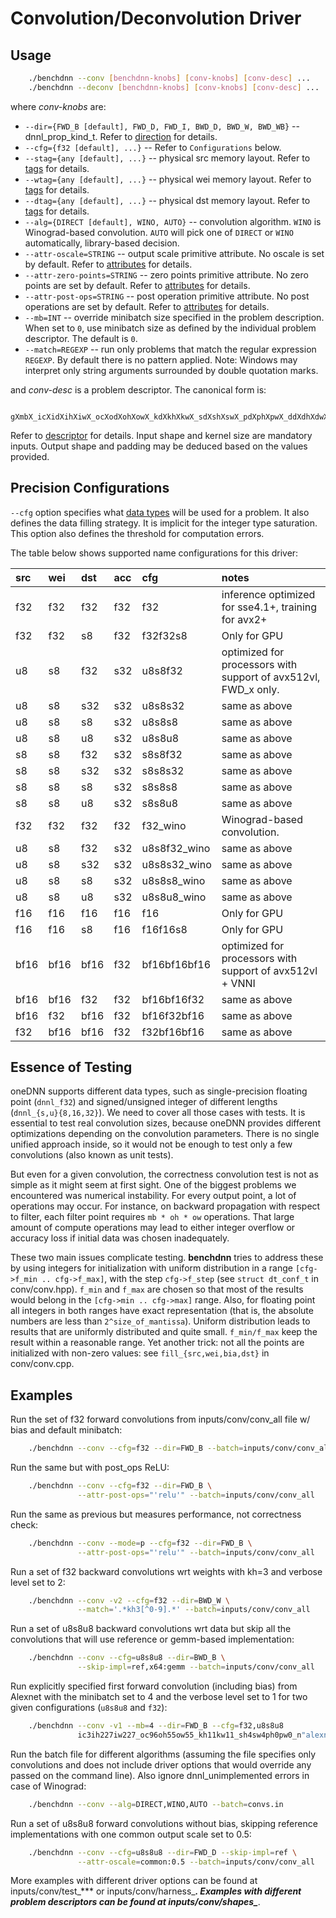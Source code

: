 # Convolution/Deconvolution Driver

## Usage
``` sh
    ./benchdnn --conv [benchdnn-knobs] [conv-knobs] [conv-desc] ...
    ./benchdnn --deconv [benchdnn-knobs] [conv-knobs] [conv-desc] ...
```

where *conv-knobs* are:

 - `--dir={FWD_B [default], FWD_D, FWD_I, BWD_D, BWD_W, BWD_WB}`
            -- dnnl_prop_kind_t. Refer to [direction](knobs_dir.md) for details.
 - `--cfg={f32 [default], ...}` -- Refer to ``Configurations`` below.
 - `--stag={any [default], ...}` -- physical src memory layout.
            Refer to [tags](knobs_tag.md) for details.
 - `--wtag={any [default], ...}` -- physical wei memory layout.
            Refer to [tags](knobs_tag.md) for details.
 - `--dtag={any [default], ...}` -- physical dst memory layout.
            Refer to [tags](knobs_tag.md) for details.
 - `--alg={DIRECT [default], WINO, AUTO}` -- convolution algorithm. `WINO` is
            Winograd-based convolution. `AUTO` will pick one of `DIRECT` or
            `WINO` automatically, library-based decision.
 - `--attr-oscale=STRING` -- output scale primitive attribute. No oscale is
            set by default. Refer to [attributes](knobs_attr.md) for details.
 - `--attr-zero-points=STRING` -- zero points primitive attribute. No zero
            points are set by default. Refer to [attributes](knobs_attr.md)
            for details.
 - `--attr-post-ops=STRING` -- post operation primitive attribute. No post
            operations are set by default. Refer to [attributes](knobs_attr.md)
            for details.
 - `--mb=INT` -- override minibatch size specified in the problem description.
             When set to `0`, use minibatch size as defined by the individual
             problem descriptor. The default is `0`.
 - `--match=REGEXP` -- run only problems that match the regular expression
            `REGEXP`. By default there is no pattern applied. Note: Windows may
            interpret only string arguments surrounded by double quotation
            marks.

and *conv-desc* is a problem descriptor. The canonical form is:
```
    gXmbX_icXidXihXiwX_ocXodXohXowX_kdXkhXkwX_sdXshXswX_pdXphXpwX_ddXdhXdwX_nS
```
Refer to [descriptor](knobs_desc.md) for details. Input shape and kernel size
are mandatory inputs. Output shape and padding may be deduced based on the
values provided.

## Precision Configurations

`--cfg` option specifies what [data types](knobs_dt.md) will be used for a
problem. It also defines the data filling strategy. It is implicit for the
integer type saturation. This option also defines the threshold for computation
errors.

The table below shows supported name configurations for this driver:

| src  | wei  | dst  | acc  | cfg             | notes
|:---  |:---  |:---  |:---  |:---             |:---
| f32  | f32  | f32  | f32  | f32             | inference optimized for sse4.1+, training for avx2+
| f32  | f32  | s8   | f32  | f32f32s8        | Only for GPU
| u8   | s8   | f32  | s32  | u8s8f32         | optimized for processors with support of avx512vl, FWD_x only.
| u8   | s8   | s32  | s32  | u8s8s32         | same as above
| u8   | s8   | s8   | s32  | u8s8s8          | same as above
| u8   | s8   | u8   | s32  | u8s8u8          | same as above
| s8   | s8   | f32  | s32  | s8s8f32         | same as above
| s8   | s8   | s32  | s32  | s8s8s32         | same as above
| s8   | s8   | s8   | s32  | s8s8s8          | same as above
| s8   | s8   | u8   | s32  | s8s8u8          | same as above
| f32  | f32  | f32  | f32  | f32_wino        | Winograd-based convolution.
| u8   | s8   | f32  | s32  | u8s8f32_wino    | same as above
| u8   | s8   | s32  | s32  | u8s8s32_wino    | same as above
| u8   | s8   | s8   | s32  | u8s8s8_wino     | same as above
| u8   | s8   | u8   | s32  | u8s8u8_wino     | same as above
| f16  | f16  | f16  | f16  | f16             | Only for GPU
| f16  | f16  | s8   | f16  | f16f16s8        | Only for GPU
| bf16 | bf16 | bf16 | f32  | bf16bf16bf16    | optimized for processors with support of avx512vl + VNNI
| bf16 | bf16 | f32  | f32  | bf16bf16f32     | same as above
| bf16 | f32  | bf16 | f32  | bf16f32bf16     | same as above
| f32  | bf16 | bf16 | f32  | f32bf16bf16     | same as above

## Essence of Testing

oneDNN supports different data types, such as single-precision floating
point (`dnnl_f32`) and signed/unsigned integer of different lengths
(`dnnl_{s,u}{8,16,32}`). We need to cover all those cases with tests. It is
essential to test real convolution sizes, because oneDNN provides
different optimizations depending on the convolution parameters. There is no
single unified approach inside, so it would not be enough to test only a few
convolutions (also known as unit tests).

But even for a given convolution, the correctness convolution test is not as
simple as it might seem at first sight. One of the biggest problems we
encountered was numerical instability. For every output point, a lot of
operations may occur. For instance, on backward propagation with respect to
filter, each filter point requires `mb * oh * ow` operations. That large amount
of compute operations may lead to either integer overflow or accuracy loss if
initial data was chosen inadequately.

These two main issues complicate testing. **benchdnn** tries to address these
by using integers for initialization with uniform distribution in a range
`[cfg->f_min .. cfg->f_max]`, with the step `cfg->f_step` (see
`struct dt_conf_t` in conv/conv.hpp). `f_min` and `f_max` are chosen so that
most of the results would belong in the `[cfg->min .. cfg->max]` range. Also,
for floating point all integers in both ranges have exact representation (that
is, the absolute numbers are less than `2^size_of_mantissa`). Uniform
distribution leads to results that are uniformly distributed and quite small.
`f_min/f_max` keep the result within a reasonable range. Yet another trick: not
all the points are initialized with non-zero values: see
`fill_{src,wei,bia,dst}` in conv/conv.cpp.

## Examples

Run the set of f32 forward convolutions from inputs/conv/conv_all file w/ bias and
default minibatch:
``` sh
    ./benchdnn --conv --cfg=f32 --dir=FWD_B --batch=inputs/conv/conv_all
```

Run the same but with post_ops ReLU:
``` sh
    ./benchdnn --conv --cfg=f32 --dir=FWD_B \
               --attr-post-ops="'relu'" --batch=inputs/conv/conv_all
```

Run the same as previous but measures performance, not correctness check:
``` sh
    ./benchdnn --conv --mode=p --cfg=f32 --dir=FWD_B \
               --attr-post-ops="'relu'" --batch=inputs/conv/conv_all
```

Run a set of f32 backward convolutions wrt weights with kh=3 and
verbose level set to 2:
``` sh
    ./benchdnn --conv -v2 --cfg=f32 --dir=BWD_W \
               --match='.*kh3[^0-9].*' --batch=inputs/conv/conv_all
```

Run a set of u8s8u8 backward convolutions wrt data but skip all
the convolutions that will use reference or gemm-based implementation:
``` sh
    ./benchdnn --conv --cfg=u8s8u8 --dir=BWD_B \
               --skip-impl=ref,x64:gemm --batch=inputs/conv/conv_all
```

Run explicitly specified first forward convolution (including bias) from Alexnet
with the minibatch set to 4 and the verbose level set to 1 for two given
configurations (`u8s8u8` and `f32`):
``` sh
    ./benchdnn --conv -v1 --mb=4 --dir=FWD_B --cfg=f32,u8s8u8
               ic3ih227iw227_oc96oh55ow55_kh11kw11_sh4sw4ph0pw0_n"alexnet:conv1"
```

Run the batch file for different algorithms (assuming the file specifies only
convolutions and does not include driver options that would override any passed
on the command line). Also ignore dnnl_unimplemented errors in case of
Winograd:
``` sh
    ./benchdnn --conv --alg=DIRECT,WINO,AUTO --batch=convs.in
```

Run a set of u8s8u8 forward convolutions without bias, skipping
reference implementations with one common output scale set to 0.5:
``` sh
    ./benchdnn --conv --cfg=u8s8u8 --dir=FWD_D --skip-impl=ref \
               --attr-oscale=common:0.5 --batch=inputs/conv/conv_all
```

More examples with different driver options can be found at inputs/conv/test_***
or inputs/conv/harness_***. Examples with different problem descriptors can be
found at inputs/conv/shapes_***.

